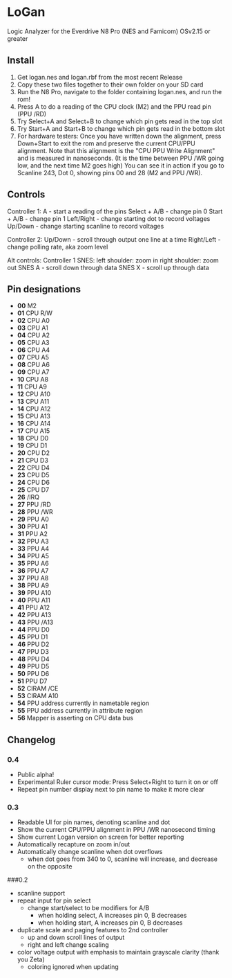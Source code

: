 # LoGan

Logic Analyzer for the Everdrive N8 Pro (NES and Famicom) OSv2.15 or greater

## Install

1. Get logan.nes and logan.rbf from the most recent Release
2. Copy these two files together to their own folder on your SD card
3. Run the N8 Pro, navigate to the folder containing logan.nes, and run the rom!
4. Press A to do a reading of the CPU clock (M2) and the PPU read pin (PPU /RD)
5. Try Select+A and Select+B to change which pin gets read in the top slot
6. Try Start+A and Start+B to change which pin gets read in the bottom slot
7. For hardware testers: Once you have written down the alignment, press Down+Start to exit the rom and preserve the current CPU/PPU alignment.  Note that this alignment is the "CPU PPU Write Alignment" and is measured in nanoseconds. (It is the time between PPU /WR going low, and the next time M2 goes high) You can see it in action if you go to Scanline 243, Dot 0, showing pins 00 and 28 (M2 and PPU /WR).

## Controls

Controller 1:
  A - start a reading of the pins
  Select + A/B - change pin 0
  Start + A/B - change pin 1
  Left/Right - change starting dot to record voltages
  Up/Down - change starting scanline to record voltages

Controller 2:
  Up/Down - scroll through output one line at a time
  Right/Left - change polling rate, aka zoom level

Alt controls:
  Controller 1 SNES:
    left shoulder: zoom in
    right shoulder: zoom out
    SNES A - scroll down through data
    SNES X - scroll up through data

## Pin designations

* **00** M2
* **01** CPU R/W
* **02** CPU A0
* **03** CPU A1
* **04** CPU A2
* **05** CPU A3
* **06** CPU A4
* **07** CPU A5
* **08** CPU A6
* **09** CPU A7
* **10** CPU A8
* **11** CPU A9
* **12** CPU A10
* **13** CPU A11
* **14** CPU A12
* **15** CPU A13
* **16** CPU A14
* **17** CPU A15
* **18** CPU D0
* **19** CPU D1
* **20** CPU D2
* **21** CPU D3
* **22** CPU D4
* **23** CPU D5
* **24** CPU D6
* **25** CPU D7
* **26** /IRQ
* **27** PPU /RD
* **28** PPU /WR
* **29** PPU A0
* **30** PPU A1
* **31** PPU A2
* **32** PPU A3
* **33** PPU A4
* **34** PPU A5
* **35** PPU A6
* **36** PPU A7
* **37** PPU A8
* **38** PPU A9
* **39** PPU A10
* **40** PPU A11
* **41** PPU A12
* **42** PPU A13
* **43** PPU /A13
* **44** PPU D0
* **45** PPU D1
* **46** PPU D2
* **47** PPU D3
* **48** PPU D4
* **49** PPU D5
* **50** PPU D6
* **51** PPU D7
* **52** CIRAM /CE
* **53** CIRAM A10
* **54** PPU address currently in nametable region
* **55** PPU address currently in attribute region
* **56** Mapper is asserting on CPU data bus

## Changelog

### 0.4

* Public alpha!
* Experimental Ruler cursor mode: Press Select+Right to turn it on or off
* Repeat pin number display next to pin name to make it more clear

### 0.3

* Readable UI for pin names, denoting scanline and dot
* Show the current CPU/PPU alignment in PPU /WR nanosecond timing
* Show current Logan version on screen for better reporting
* Automatically recapture on zoom in/out
* Automatically change scanline when dot overflows
  * when dot goes from 340 to 0, scanline will increase, and decrease on the opposite

###0.2

* scanline support
* repeat input for pin select
  * change start/select to be modifiers for A/B
    * when holding select, A increases pin 0, B decreases
    * when holding start, A increases pin 0, B decreases
* duplicate scale and paging features to 2nd controller
  * up and down scroll lines of output
  * right and left change scaling
* color voltage output with emphasis to maintain grayscale clarity (thank you Zeta)
  * coloring ignored when updating